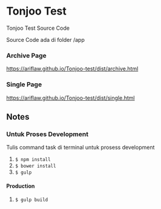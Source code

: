 # Tonjoo Test

Tonjoo Test Source Code

Source Code ada di folder /app

### Archive Page
https://ariflaw.github.io/Tonjoo-test/dist/archive.html

### Single Page
https://ariflaw.github.io/Tonjoo-test/dist/single.html

## Notes

### Untuk Proses Development
Tulis command task di terminal untuk prosess development
1. `$ npm install`
2. `$ bower install`
3. `$ gulp`

#### Production
1. `$ gulp build`